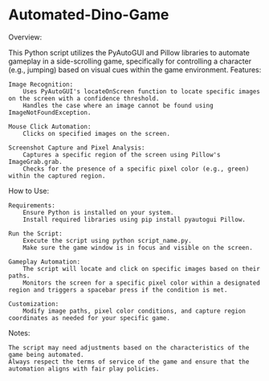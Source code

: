# Automated-Dino-Game

Overview:

This Python script utilizes the PyAutoGUI and Pillow libraries to automate gameplay in a side-scrolling game, specifically for controlling a character (e.g., jumping) based on visual cues within the game environment.
Features:

    Image Recognition:
        Uses PyAutoGUI's locateOnScreen function to locate specific images on the screen with a confidence threshold.
        Handles the case where an image cannot be found using ImageNotFoundException.

    Mouse Click Automation:
        Clicks on specified images on the screen.

    Screenshot Capture and Pixel Analysis:
        Captures a specific region of the screen using Pillow's ImageGrab.grab.
        Checks for the presence of a specific pixel color (e.g., green) within the captured region.

How to Use:

    Requirements:
        Ensure Python is installed on your system.
        Install required libraries using pip install pyautogui Pillow.

    Run the Script:
        Execute the script using python script_name.py.
        Make sure the game window is in focus and visible on the screen.

    Gameplay Automation:
        The script will locate and click on specific images based on their paths.
        Monitors the screen for a specific pixel color within a designated region and triggers a spacebar press if the condition is met.

    Customization:
        Modify image paths, pixel color conditions, and capture region coordinates as needed for your specific game.

Notes:

    The script may need adjustments based on the characteristics of the game being automated.
    Always respect the terms of service of the game and ensure that the automation aligns with fair play policies.